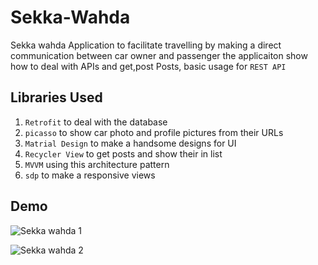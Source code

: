 # Sekka-Wahda
Sekka wahda Application to facilitate travelling by making a direct communication between car owner and passenger
the applicaiton show how to deal with APIs and get,post Posts, basic usage for `REST API`

## Libraries Used
1. `Retrofit` to deal with the database
2. `picasso` to show car photo and profile pictures from their URLs
3. `Matrial Design` to make a handsome designs for UI
4. `Recycler View` to get posts and show their in list
5. `MVVM` using this architecture pattern
6. `sdp` to make a responsive views

## Demo
![Sekka wahda 1](https://user-images.githubusercontent.com/55982701/94496760-94344180-01f5-11eb-80e3-0b7bd9a065fb.gif)


![Sekka wahda 2](https://user-images.githubusercontent.com/55982701/94496857-d3fb2900-01f5-11eb-9fa0-be4b4690ba5b.gif)
